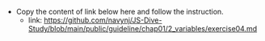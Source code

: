 - Copy the content of link below here and follow the instruction.
  - link: https://github.com/navynj/JS-Dive-Study/blob/main/public/guideline/chap01/2_variables/exercise04.md
